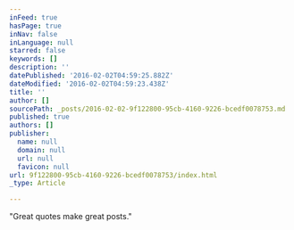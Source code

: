 ```yaml
---
inFeed: true
hasPage: true
inNav: false
inLanguage: null
starred: false
keywords: []
description: ''
datePublished: '2016-02-02T04:59:25.882Z'
dateModified: '2016-02-02T04:59:23.438Z'
title: ''
author: []
sourcePath: _posts/2016-02-02-9f122800-95cb-4160-9226-bcedf0078753.md
published: true
authors: []
publisher:
  name: null
  domain: null
  url: null
  favicon: null
url: 9f122800-95cb-4160-9226-bcedf0078753/index.html
_type: Article

---
```

"Great quotes make great posts."